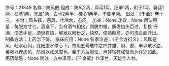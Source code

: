 序号：21849
名称：防风散
组成：防风2两，泽泻1两，细辛1两，附子1两，薯蓣1两，茯苓1两，天雄1两，白术2两半，桂心1两半，干姜半两。
出处：《千金》卷十三。
主治：风头眩，恶风，吐冷水，心闷。
加减：None
功效：None
用法用量：每服方寸匕，酒送下，当令酒气相接，则脱巾帽，解发梳头百过，复投1升酒，便洗手足，须臾自热，解发以粉粉之，快然，便熟眠愈。亦可洗头面汗出。
制备方法：上药治下筛。
临床应用：None
各家论述：《千金方衍义》：风眩恶风，吐水心闷，此阳虚水停心下。故用五苓散中之四并雄、附、姜、辛以散水逆，薯蓣以疗虚风，防风以祛风湿也。至于方后服法，岂非宿有成验而为详述如此。
用药禁忌：None
附注：方中泽泻，《千金翼》作泽兰，天雄作人参。

